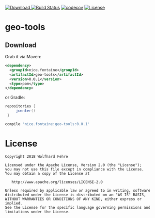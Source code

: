  [ ![Download](https://api.bintray.com/packages/anorak/geo-tools/geo-tools/images/download.svg) ](https://bintray.com/anorak/geo-tools/geo-tools/_latestVersion) [![Build Status](https://travis-ci.org/wolfhardfehre/geo-tools.svg?branch=master)](https://travis-ci.org/wolfhardfehre/geo-tools) [![codecov](https://codecov.io/gh/wolfhardfehre/geo-tools/branch/master/graph/badge.svg)](https://codecov.io/gh/wolfhardfehre/geo-tools) [![License](https://img.shields.io/badge/License-Apache%202.0-blue.svg)](https://opensource.org/licenses/Apache-2.0)

# geo-tools

## Download

Grab it via Maven:

```xml
<dependency>
  <groupId>nice.fontaine</groupId>
  <artifactId>geo-tools</artifactId>
  <version>0.0.1</version>
  <type>pom</type>
</dependency>
```
or Gradle:

```groovy
repositories {
     jcenter()
 }
```

```groovy
compile 'nice.fontaine:geo-tools:0.0.1'
```

# License

```
Copyright 2018 Wolfhard Fehre

Licensed under the Apache License, Version 2.0 (the "License");
you may not use this file except in compliance with the License.
You may obtain a copy of the License at

   http://www.apache.org/licenses/LICENSE-2.0

Unless required by applicable law or agreed to in writing, software
distributed under the License is distributed on an "AS IS" BASIS,
WITHOUT WARRANTIES OR CONDITIONS OF ANY KIND, either express or implied.
See the License for the specific language governing permissions and
limitations under the License.
```
